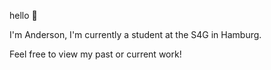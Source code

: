 hello 👋

I'm Anderson, I'm currently a student at the S4G in Hamburg.

Feel free to view my past or current work!